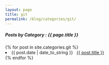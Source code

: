 ```yaml
---
layout: page
title: git
permalink: /blog/categories/git/
---
```


<h5> Posts by Category : {{ page.title }} </h5>

<div class="card">
{% for post in site.categories.git %}
 <li class="category-posts"><span>{{ post.date | date_to_string }}</span> &nbsp; <a href="{{ post.url }}">{{ post.title }}</a></li>
{% endfor %}
</div>